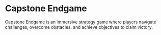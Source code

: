 # Capstone Endgame

Capstone Endgame is an immersive strategy game where players navigate challenges, overcome obstacles, and achieve objectives to claim victory.

